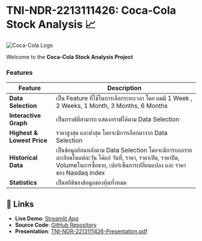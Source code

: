 # TNI-NDR-2213111426: Coca-Cola Stock Analysis 📈

![Coca-Cola Logo](https://upload.wikimedia.org/wikipedia/commons/thumb/c/ce/Coca-Cola_logo.svg/1200px-Coca-Cola_logo.svg.png)

Welcome to the **Coca-Cola Stock Analysis Project** 

### Features
| Feature | Description |
|---------|-------------|
| **Data Selection** | เป็น Feature ที่ใช้ในการเลือกระยะเวลา โดย ผมมี 1 Week , 2 Weeks, 1 Month, 3 Months, 6 Months |
| **Interactive Graph** | เป็นกราฟที่สามารถ แสดงกราฟได้ตาม Data Selection |
| **Highest & Lowest Price** | ราคาสูงสุด และต่ำสุด โดยจะมีการเลือกมาจาก Data Selection |
| **Historical Data** | เป็นข้อมูลย้อนหลังตาม Data Selection โดยจะมีการบอกรายละเอียดในแต่ละวัน ได้แก่  วันที่, ราคา, ราคาเปิด, ราคาปิด, Volumeในการซื้อขาย, เปอร์เซ็นการเปลี่ยนแปลง และ ราคาของ Nasdaq index |
| **Statistics** | เป็นสถิติของข้อมูลของหุ้นทั้งหมด |

## 🔗 Links
- **Live Demo**: [Streamlit App](https://front1410.streamlit.app/)  
- **Source Code**: [GitHub Repository](https://github.com/D4bbyDoo/TNI-NDR-2213111426)  
- **Presentation**: [TNI-NDR-2213111426-Presentation.pdf](https://github.com/D4bbyDoo/TNI-NDR-2213111426/blob/main/TNI-NDR-2213111426-Presentation.pdf)